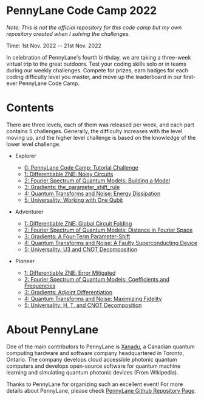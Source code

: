 # PennyLane Code Camp 2022

_Note: This is not the official repository for this code camp but my own repository created when I solving the challenges._

Time: 1st Nov. 2022 -- 21st Nov. 2022

In celebration of PennyLane's fourth birthday, we are taking a three-week virtual trip to the great outdoors. Test your coding skills solo or in teams during our weekly challenges. Compete for prizes, earn badges for each coding difficulty level you master, and move up the leaderboard in our first-ever PennyLane Code Camp.

# Contents

There are three levels, each of them was released per week, and each part contains 5 challenges. Generally, the difficulty increases with the level moving up, and the higher level challenge is based on the knowledge of the lower level challenge.

* Explorer
  * [0: PennyLane Code Camp: Tutorial Challenge](explorer/answers/0_pennylane_code_camp_tutorial_challenge.py)
  * [1: Differentiable ZNE: Noisy Circuits](explorer/answers/1_differentiable_ZNE_noisy_circuits.py)
  * [2: Fourier Spectrum of Quantum Models: Building a Model](explorer/answers/2_fourier_spectrum_of_quantum_models_building_a_model.py)
  * [3: Gradients: the_parameter_shift_rule](explorer/answers/3_gradients_the_parameter_shift_rule.py)
  * [4: Quantum Transforms and Noise: Energy Dissipation](explorer/answers/4_quantum_transforms_and_noise_energy_dissipation.py)
  * [5: Universality: Working with One Qubit](explorer/answers/5_universality_working_with_one_qubit.py)

* Adventurer
  * [1: Differentiable ZNE: Global Circuit Folding](adventurer/answers/1_differentiable_ZNE_global_circuit_folding.py)
  * [2: Fourier Spectrum of Quantum Models: Distance in Fourier Space](adventurer/answers/2_fourier_spectrum_of_quantum_models_distance_in_fourier_space.py)
  * [3: Gradients: A Four-Term Parameter-Shift](adventurer/answers/3_gradients_a_four-term_parameter-shift_rule.py)
  * [4: Quantum Transforms and Noise: A Faulty Superconducting Device](adventurer/answers/4_quantum_transforms_and_noise_a_faulty_superconducting_device.py)
  * [5: Universality: U3 and CNOT Decomposition](adventurer/answers/5_universality_u3_and_cnot_decomposition.py)

* Pioneer
  * [1: Differentiable ZNE: Error Mitigated](pioneer/answers/1_differentiable_ZNE_error_mitigated_vqe.py)
  * [2: Fourier Spectrum of Quantum Models: Coefficients and Frequencies](pioneer/answers/2_fourier_spectrum_of_quantum_models_coefficients_and_frequencies.py)
  * [3: Gradients: Adjoint Differentiation](pioneer/answers/3_gradients_adjoint_differentiation.py)
  * [4: Quantum Transforms and Noise: Maximizing Fidelity](pioneer/answers/4_quantum_transforms_and_noise_maximizing_fidelity.py)
  * [5: Universality: H, T, and CNOT Decomposition](pioneer/answers/5_universality_h_t_and_cnot_decomposition.py)

# About PennyLane

One of the main contributors to PennyLane is [Xanadu](https://www.xanadu.ai/), a Canadian quantum computing hardware and software company headquartered in Toronto, Ontario. The company develops cloud accessible photonic quantum computers and develops open-source software for quantum machine learning and simulating quantum photonic devices (From Wikipedia).

Thanks to PennyLane for organizing such an excellent event! For more details about PennyLane, please check [PennyLane Github Repository Page](https://github.com/PennyLaneAI/pennylane).